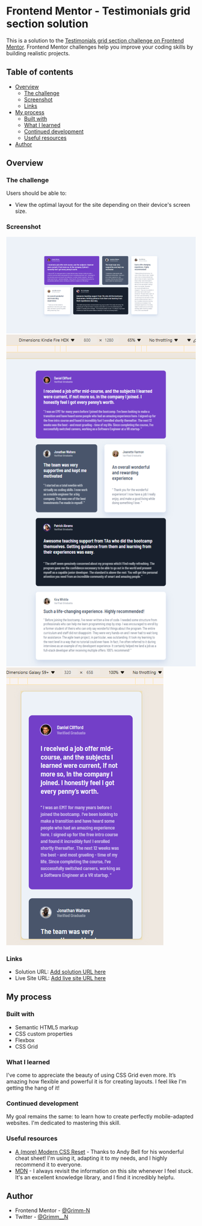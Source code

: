 # Frontend Mentor - Testimonials grid section solution

This is a solution to the [Testimonials grid section challenge on Frontend Mentor](https://www.frontendmentor.io/challenges/testimonials-grid-section-Nnw6J7Un7). Frontend Mentor challenges help you improve your coding skills by building realistic projects. 

## Table of contents

- [Overview](#overview)
  - [The challenge](#the-challenge)
  - [Screenshot](#screenshot)
  - [Links](#links)
- [My process](#my-process)
  - [Built with](#built-with)
  - [What I learned](#what-i-learned)
  - [Continued development](#continued-development)
  - [Useful resources](#useful-resources)
- [Author](#author)


## Overview

### The challenge

Users should be able to:

- View the optimal layout for the site depending on their device's screen size.

### Screenshot

![Web design](./screenshots/web.png)
![Web design for 800px](./screenshots/web-800px.png)
![Mobile design](./screenshots/mob-320px.png)

### Links

- Solution URL: [Add solution URL here](https://your-solution-url.com)
- Live Site URL: [Add live site URL here](https://your-live-site-url.com)

## My process

### Built with

- Semantic HTML5 markup
- CSS custom properties
- Flexbox
- CSS Grid

### What I learned

I've come to appreciate the beauty of using CSS Grid even more. It’s amazing how flexible and powerful it is for creating layouts. I feel like I'm getting the hang of it!

### Continued development

My goal remains the same: to learn how to create perfectly mobile-adapted websites. I'm dedicated to mastering this skill.

### Useful resources

- [A (more) Modern CSS Reset](https://piccalil.li/blog/a-more-modern-css-reset/) - Thanks to Andy Bell for his wonderful cheat sheet! I'm using it, adapting it to my needs, and I highly recommend it to everyone.
- [MDN](https://developer.mozilla.org/) - I always revisit the information on this site whenever I feel stuck. It's an excellent knowledge library, and I find it incredibly helpfu.

## Author

- Frontend Mentor - [@Grimm-N](https://www.frontendmentor.io/profile/Grimm-N)
- Twitter - [@Grimm__N](https://x.com/Grimm__N)
